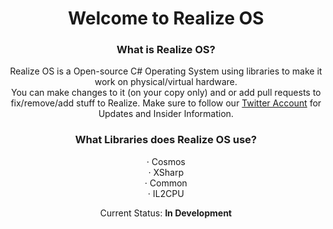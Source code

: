 <h1 align="center">Welcome to Realize OS</h1>
<h3 align="center">What is Realize OS?</h3>
<p align="center">Realize OS is a Open-source C# Operating System using libraries to make it work on physical/virtual hardware.<br>
  You can make changes to it (on your copy only) and or add pull requests to fix/remove/add stuff to Realize. Make sure to follow our <a href="https://twitter.com/realizeos">Twitter Account</a> for Updates and Insider Information.<br>
  </p>
  <h3 align="center">What Libraries does Realize OS use?</h3>
  <p align="center"> · Cosmos<br> · XSharp<br> · Common<br> · IL2CPU<br>
  <p align="center">Current Status: <b>In Development</b></p>

